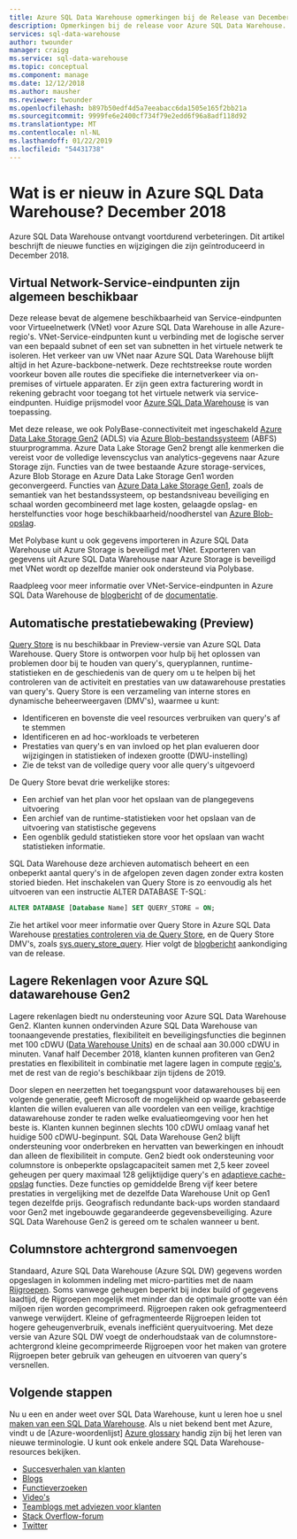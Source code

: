 ```yaml
---
title: Azure SQL Data Warehouse opmerkingen bij de Release van December 2018 | Microsoft Docs
description: Opmerkingen bij de release voor Azure SQL Data Warehouse.
services: sql-data-warehouse
author: twounder
manager: craigg
ms.service: sql-data-warehouse
ms.topic: conceptual
ms.component: manage
ms.date: 12/12/2018
ms.author: mausher
ms.reviewer: twounder
ms.openlocfilehash: b897b50edf4d5a7eeabacc6da1505e165f2bb21a
ms.sourcegitcommit: 9999fe6e2400cf734f79e2edd6f96a8adf118d92
ms.translationtype: MT
ms.contentlocale: nl-NL
ms.lasthandoff: 01/22/2019
ms.locfileid: "54431738"
---
```

# <a name="whats-new-in-azure-sql-data-warehouse-december-2018"></a>Wat is er nieuw in Azure SQL Data Warehouse? December 2018
Azure SQL Data Warehouse ontvangt voortdurend verbeteringen. Dit artikel beschrijft de nieuwe functies en wijzigingen die zijn geïntroduceerd in December 2018.

## <a name="virtual-network-service-endpoints-generally-available"></a>Virtual Network-Service-eindpunten zijn algemeen beschikbaar
Deze release bevat de algemene beschikbaarheid van Service-eindpunten voor Virtueelnetwerk (VNet) voor Azure SQL Data Warehouse in alle Azure-regio's. VNet-Service-eindpunten kunt u verbinding met de logische server van een bepaald subnet of een set van subnetten in het virtuele netwerk te isoleren. Het verkeer van uw VNet naar Azure SQL Data Warehouse blijft altijd in het Azure-backbone-netwerk. Deze rechtstreekse route worden voorkeur boven alle routes die specifieke die internetverkeer via on-premises of virtuele apparaten. Er zijn geen extra facturering wordt in rekening gebracht voor toegang tot het virtuele netwerk via service-eindpunten. Huidige prijsmodel voor [Azure SQL Data Warehouse](https://azure.microsoft.com/pricing/details/sql-data-warehouse/gen2/) is van toepassing.

Met deze release, we ook PolyBase-connectiviteit met ingeschakeld [Azure Data Lake Storage Gen2](https://docs.microsoft.com/azure/storage/blobs/data-lake-storage-introduction) (ADLS) via [Azure Blob-bestandssysteem](https://docs.microsoft.com/azure/storage/blobs/data-lake-storage-abfs-driver) (ABFS) stuurprogramma. Azure Data Lake Storage Gen2 brengt alle kenmerken die vereist voor de volledige levenscyclus van analytics-gegevens naar Azure Storage zijn. Functies van de twee bestaande Azure storage-services, Azure Blob Storage en Azure Data Lake Storage Gen1 worden geconvergeerd. Functies van [Azure Data Lake Storage Gen1](https://docs.microsoft.com/azure/data-lake-store/index), zoals de semantiek van het bestandssysteem, op bestandsniveau beveiliging en schaal worden gecombineerd met lage kosten, gelaagde opslag- en herstelfuncties voor hoge beschikbaarheid/noodherstel van [ Azure Blob-opslag](https://docs.microsoft.com/azure/storage/blobs/storage-blobs-introduction). 

Met Polybase kunt u ook gegevens importeren in Azure SQL Data Warehouse uit Azure Storage is beveiligd met VNet. Exporteren van gegevens uit Azure SQL Data Warehouse naar Azure Storage is beveiligd met VNet wordt op dezelfde manier ook ondersteund via Polybase. 

Raadpleeg voor meer informatie over VNet-Service-eindpunten in Azure SQL Data Warehouse de [blogbericht](https://azure.microsoft.com/blog/general-availability-of-vnet-service-endpoints-for-azure-sql-data-warehouse/) of de [documentatie](https://docs.microsoft.com/azure/sql-database/sql-database-vnet-service-endpoint-rule-overview?toc=/azure/sql-data-warehouse/toc.json).

## <a name="automatic-performance-monitoring-preview"></a>Automatische prestatiebewaking (Preview)
[Query Store](https://docs.microsoft.com/sql/relational-databases/performance/monitoring-performance-by-using-the-query-store?view=sql-server-2017) is nu beschikbaar in Preview-versie van Azure SQL Data Warehouse. Query Store is ontworpen voor hulp bij het oplossen van problemen door bij te houden van query's, queryplannen, runtime-statistieken en de geschiedenis van de query om u te helpen bij het controleren van de activiteit en prestaties van uw datawarehouse prestaties van query's. Query Store is een verzameling van interne stores en dynamische beheerweergaven (DMV's), waarmee u kunt:

- Identificeren en bovenste die veel resources verbruiken van query's af te stemmen
- Identificeren en ad hoc-workloads te verbeteren
- Prestaties van query's en van invloed op het plan evalueren door wijzigingen in statistieken of indexen grootte (DWU-instelling)
- Zie de tekst van de volledige query voor alle query's uitgevoerd

De Query Store bevat drie werkelijke stores:  
- Een archief van het plan voor het opslaan van de plangegevens uitvoering 
- Een archief van de runtime-statistieken voor het opslaan van de uitvoering van statistische gegevens
- Een ogenblik geduld statistieken store voor het opslaan van wacht statistieken informatie. 

SQL Data Warehouse deze archieven automatisch beheert en een onbeperkt aantal query's in de afgelopen zeven dagen zonder extra kosten storied bieden. Het inschakelen van Query Store is zo eenvoudig als het uitvoeren van een instructie ALTER DATABASE T-SQL:

```sql
ALTER DATABASE [Database Name] SET QUERY_STORE = ON;
```
Zie het artikel voor meer informatie over Query Store in Azure SQL Data Warehouse [prestaties controleren via de Query Store](https://docs.microsoft.com/sql/relational-databases/performance/monitoring-performance-by-using-the-query-store?view=sql-server-2017), en de Query Store DMV's, zoals [sys.query_store_query](https://docs.microsoft.com/sql/relational-databases/system-catalog-views/sys-query-store-query-transact-sql?view=sql-server-2017). Hier volgt de [blogbericht](https://azure.microsoft.com/blog/automatic-performance-monitoring-in-azure-sql-data-warehouse-with-query-store/) aankondiging van de release.

## <a name="lower-compute-tiers-for-azure-sql-data-warehouse-gen2"></a>Lagere Rekenlagen voor Azure SQL datawarehouse Gen2
Lagere rekenlagen biedt nu ondersteuning voor Azure SQL Data Warehouse Gen2. Klanten kunnen ondervinden Azure SQL Data Warehouse van toonaangevende prestaties, flexibiliteit en beveiligingsfuncties die beginnen met 100 cDWU ([Data Warehouse Units](https://docs.microsoft.com/azure/sql-data-warehouse/what-is-a-data-warehouse-unit-dwu-cdwu)) en de schaal aan 30.000 cDWU in minuten. Vanaf half December 2018, klanten kunnen profiteren van Gen2 prestaties en flexibiliteit in combinatie met lagere lagen in compute [regio's](https://docs.microsoft.com/azure/sql-data-warehouse/gen2-lower-tier-regions), met de rest van de regio's beschikbaar zijn tijdens de 2019.

Door slepen en neerzetten het toegangspunt voor datawarehouses bij een volgende generatie, geeft Microsoft de mogelijkheid op waarde gebaseerde klanten die willen evalueren van alle voordelen van een veilige, krachtige datawarehouse zonder te raden welke evaluatieomgeving voor hen het beste is. Klanten kunnen beginnen slechts 100 cDWU omlaag vanaf het huidige 500 cDWU-beginpunt. SQL Data Warehouse Gen2 blijft ondersteuning voor onderbreken en hervatten van bewerkingen en inhoudt dan alleen de flexibiliteit in compute. Gen2 biedt ook ondersteuning voor columnstore is onbeperkte opslagcapaciteit samen met 2,5 keer zoveel geheugen per query maximaal 128 gelijktijdige query's en [adaptieve cache-opslag](https://azure.microsoft.com/blog/adaptive-caching-powers-azure-sql-data-warehouse-performance-gains/) functies. Deze functies op gemiddelde Breng vijf keer betere prestaties in vergelijking met de dezelfde Data Warehouse Unit op Gen1 tegen dezelfde prijs. Geografisch redundante back-ups worden standaard voor Gen2 met ingebouwde gegarandeerde gegevensbeveiliging. Azure SQL Data Warehouse Gen2 is gereed om te schalen wanneer u bent.

## <a name="columnstore-background-merge"></a>Columnstore achtergrond samenvoegen
Standaard, Azure SQL Data Warehouse (Azure SQL DW) gegevens worden opgeslagen in kolommen indeling met micro-partities met de naam [Rijgroepen](https://docs.microsoft.com/azure/sql-data-warehouse/sql-data-warehouse-memory-optimizations-for-columnstore-compression). Soms vanwege geheugen beperkt bij index build of gegevens laadtijd, de Rijgroepen mogelijk met minder dan de optimale grootte van één miljoen rijen worden gecomprimeerd. Rijgroepen raken ook gefragmenteerd vanwege verwijdert. Kleine of gefragmenteerde Rijgroepen leiden tot hogere geheugenverbruik, evenals inefficiënt queryuitvoering. Met deze versie van Azure SQL DW voegt de onderhoudstaak van de columnstore-achtergrond kleine gecomprimeerde Rijgroepen voor het maken van grotere Rijgroepen beter gebruik van geheugen en uitvoeren van query's versnellen.

## <a name="next-steps"></a>Volgende stappen
Nu u een en ander weet over SQL Data Warehouse, kunt u leren hoe u snel [maken van een SQL Data Warehouse][create a SQL Data Warehouse]. Als u niet bekend bent met Azure, vindt u de [Azure-woordenlijst] [ Azure glossary] handig zijn bij het leren van nieuwe terminologie. U kunt ook enkele andere SQL Data Warehouse-resources bekijken.  

* [Succesverhalen van klanten]
* [Blogs]
* [Functieverzoeken]
* [Video's]
* [Teamblogs met adviezen voor klanten]
* [Stack Overflow-forum]
* [Twitter]


[Blogs]: https://azure.microsoft.com/blog/tag/azure-sql-data-warehouse/
[Teamblogs met adviezen voor klanten]: https://blogs.msdn.microsoft.com/sqlcat/tag/sql-dw/
[Succesverhalen van klanten]: https://azure.microsoft.com/case-studies/?service=sql-data-warehouse
[Functieverzoeken]: https://feedback.azure.com/forums/307516-sql-data-warehouse
[Stack Overflow-forum]: http://stackoverflow.com/questions/tagged/azure-sqldw
[Twitter]: https://twitter.com/hashtag/SQLDW
[Video's]: https://azure.microsoft.com/documentation/videos/index/?services=sql-data-warehouse
[create a SQL Data Warehouse]: ./create-data-warehouse-portal.md
[Azure glossary]: ../azure-glossary-cloud-terminology.md
